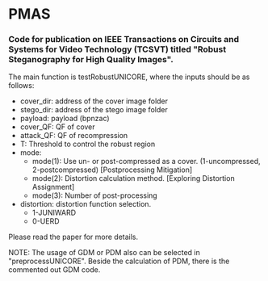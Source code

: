 # PMAS
### Code for publication on IEEE Transactions on Circuits and Systems for Video Technology (TCSVT) titled "Robust Steganography for High Quality Images".

The main function is testRobustUNICORE, where the inputs should be as follows:  
- cover_dir: address of the cover image folder  
- stego_dir: address of the stego image folder  
- payload: payload (bpnzac)  
- cover_QF: QF of cover  
- attack_QF: QF of recompression  
- T: Threshold to control the robust region  
- mode:  
    - mode(1): Use un- or post-compressed as a cover. (1-uncompressed, 2-postcompressed) [Postprocessing Mitigation]  
    - mode(2): Distortion calculation method. [Exploring Distortion Assignment]  
    - mode(3): Number of post-processing   
- distortion: distortion function selection. 
    - 1-JUNIWARD
    - 0-UERD

Please read the paper for more details.

NOTE: The usage of GDM or PDM also can be selected in "preprocessUNICORE". Beside the calculation of PDM, there is the commented out GDM code.
